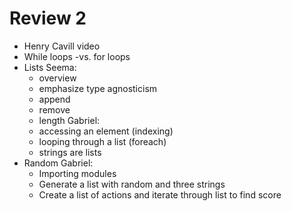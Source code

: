 #	Review 2 
-	Henry Cavill video
-	While loops
	-vs. for loops
-	Lists
	Seema:
	-	overview
	-	emphasize type agnosticism
	-	append
	-	remove
	-	length
	Gabriel:
	-	accessing an element (indexing)
	-	looping through a list (foreach)
	-	strings are lists
-	Random
	Gabriel:
	-	Importing modules
	-	Generate a list with random and three strings
	-	Create a list of actions and iterate through list to find score
